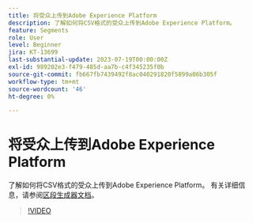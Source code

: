 ```yaml
---
title: 将受众上传到Adobe Experience Platform
description: 了解如何将CSV格式的受众上传到Adobe Experience Platform。
feature: Segments
role: User
level: Beginner
jira: KT-13699
last-substantial-update: 2023-07-19T00:00:00Z
exl-id: 989202e3-f479-485d-aa7b-c4f345235f0b
source-git-commit: fb667fb7439492f8ac040291820f5899a06b305f
workflow-type: tm+mt
source-wordcount: '46'
ht-degree: 0%

---
```


# 将受众上传到Adobe Experience Platform

了解如何将CSV格式的受众上传到Adobe Experience Platform。 有关详细信息，请参阅[区段生成器文档](https://experienceleague.adobe.com/zh-hans/docs/experience-platform/segmentation/ui/audience-portal#import-audience)。

>[!VIDEO](https://video.tv.adobe.com/v/3421714/?learn=on&enablevpops)

